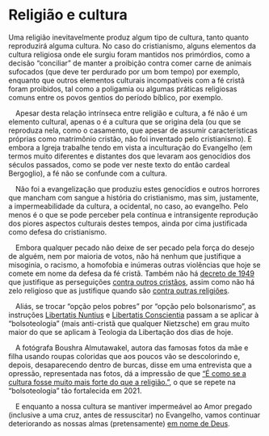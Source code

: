 # Religião e cultura

Uma religião inevitavelmente produz algum tipo de cultura, tanto quanto reproduzirá alguma cultura. No caso do cristianismo, alguns elementos da cultura religiosa onde ele surgiu foram mantidos nos primórdios, como a decisão “conciliar” de manter a proibição contra comer carne de animais sufocados (que deve ter perdurado por um bom tempo) por exemplo, enquanto que outros elementos culturais incompatíveis com a fé cristã foram proibidos, tal como a poligamia ou algumas práticas religiosas comuns entre os povos gentios do período bíblico, por exemplo.

 Apesar desta relação intrínseca entre religião e cultura, a fé não é um elemento cultural, apenas o é a cultura que se origina dela (ou que se reproduza nela, como o casamento, que apesar de assumir características próprias como matrimônio cristão, não foi inventado pelo cristianismo). E embora a Igreja trabalhe tendo em vista a inculturação do Evangelho (em termos muito diferentes e distantes dos que levaram aos genocídios dos séculos passados, como se pode ver neste texto do então cardeal Bergoglio), a fé não se confunde com a cultura.

 Não foi a evangelização que produziu estes genocídios e outros horrores que mancham com sangue a história do cristianismo, mas sim, justamente, a impermeabilidade da cultura, a ocidental, no caso, ao evangelho. Pelo menos é o que se pode perceber pela contínua e intransigente reprodução dos piores aspectos culturais destes tempos, ainda por cima justificada como defesa do cristianismo.

 Embora qualquer pecado não deixe de ser pecado pela força do desejo de alguém, nem por maioria de votos, não há nenhum que justifique a misoginia, o racismo, a homofobia e inúmeras outras violências que hoje se comete em nome da defesa da fé cristã. Também não há [decreto de 1949](https://pt.wikipedia.org/wiki/Decreto_contra_o_Comunismo) que justifique as perseguições [contra outros cristãos](https://brasil.elpais.com/brasil/2021-08-23/em-nome-do-pai.html), assim como não há zelo religioso que as justifique quando são [contra outras religiões](https://www.poder360.com.br/brasil/cpi-da-intolerancia-religiosa-da-alerj-vai-convocar-presidente-da-fundacao-palmares/).

 Aliás, se trocar “opção pelos pobres” por “opção pelo bolsonarismo”, as instruções [Libertatis Nuntius](https://www.vatican.va/roman_curia/congregations/cfaith/documents/rc_con_cfaith_doc_19840806_theology-liberation_po.html) e [Libertatis Conscientia](https://www.vatican.va/roman_curia/congregations/cfaith/documents/rc_con_cfaith_doc_19860322_freedom-liberation_po.html) passam a se aplicar à “bolsoteologia” (mais anti-cristã que qualquer Nietzsche) em grau muito maior do que se aplicam à Teologia da Libertação dos dias de hoje.

 A fotógrafa Boushra Almutawakel, autora das famosas fotos da mãe e filha usando roupas coloridas que aos poucos vão se descolorindo e, depois, desaparecendo dentro de burcas, disse em uma entrevista que a opressão, representada nas fotos, dá a impressão de que [“É como se a cultura fosse muito mais forte do que a religião.”](https://www.bbc.com/portuguese/internacional-58295032), o que se repete na “bolsoteologia” tão fortalecida em 2021.

 E enquanto a nossa cultura se mantiver impermeável ao Amor pregado (inclusive a uma cruz, antes de ressuscitar) no Evangelho, vamos continuar deteriorando as nossas almas (pretensamente) [em nome de Deus](https://pt.wikipedia.org/wiki/The_Battle_for_God).

